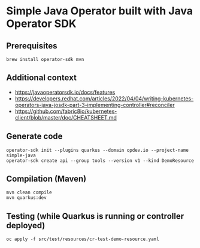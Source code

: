 # Simple Java Operator built with Java Operator SDK

## Prerequisites

```
brew install operator-sdk mvn
```

## Additional context

- https://javaoperatorsdk.io/docs/features
- https://developers.redhat.com/articles/2022/04/04/writing-kubernetes-operators-java-josdk-part-3-implementing-controller#reconciler
- https://github.com/fabric8io/kubernetes-client/blob/master/doc/CHEATSHEET.md

## Generate code

```
operator-sdk init --plugins quarkus --domain opdev.io --project-name simple-java
operator-sdk create api --group tools --version v1 --kind DemoResource
```

## Compilation (Maven)

```
mvn clean compile
mvn quarkus:dev
```

## Testing (while Quarkus is running or controller deployed)

```
oc apply -f src/test/resources/cr-test-demo-resource.yaml
```
